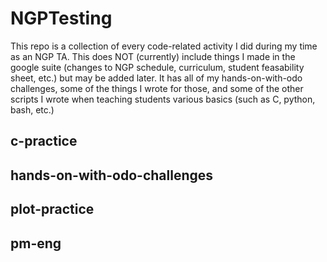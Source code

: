 # NGPTesting
This repo is a collection of every code-related activity I did during my time as an NGP TA. This does NOT (currently) include things I made in the google suite (changes to NGP schedule, curriculum, student feasability sheet, etc.) but may be added later. It has all of my hands-on-with-odo challenges, some of the things I wrote for those, and some of the other scripts I wrote when teaching students various basics (such as C, python, bash, etc.)

## c-practice




## hands-on-with-odo-challenges




## plot-practice




## pm-eng



